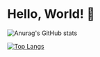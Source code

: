 # Hello, World! 👋

![Anurag's GitHub stats](https://github-readme-stats.vercel.app/api?username=TheConsoleLog&count_private=true&theme=tokyonight&show_icons=true)

[![Top Langs](https://github-readme-stats.vercel.app/api/top-langs/?username=TheConsoleLog&langs_count=8&theme=tokyonight&count_private=true)](https://github.com/anuraghazra/github-readme-stats)
